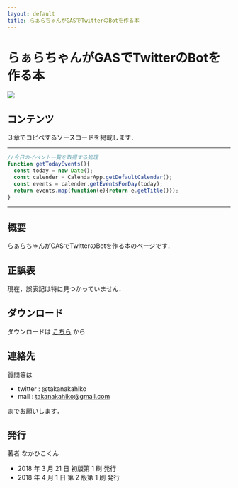 ```yaml
---
layout: default
title: らぁらちゃんがGASでTwitterのBotを作る本
---
```


# らぁらちゃんがGASでTwitterのBotを作る本

![]({{site.github.url}}/assets/hyoshi.png)

## コンテンツ

３章でコピペするソースコードを掲載します．

-----

```javascript
//今日のイベント一覧を取得する処理
function getTodayEvents(){
  const today = new Date();
  const calender = CalendarApp.getDefaultCalendar();
  const events = calender.getEventsForDay(today);
  return events.map(function(e){return e.getTitle()});
}
```

-----

## 概要

らぁらちゃんがGASでTwitterのBotを作る本のページです．

## 正誤表

現在，誤表記は特に見つかっていません．

## ダウンロード

ダウンロードは [こちら](https://taimen.jp/f/586) から

## 連絡先

質問等は

- twitter : @takanakahiko
- mail : takanakahiko@gmail.com

までお願いします．

## 発行

著者 なかひこくん 

- 2018 年 3 月 21 日 初版第 1 刷 発行
- 2018 年 4 月 1 日 第 2 版第 1 刷 発行 
